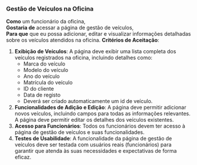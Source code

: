 ### Gestão de Veículos na Oficina

**Como** um funcionário da oficina,  
**Gostaria de** acessar a página de gestão de veículos,  
**Para que** que eu possa adicionar, editar e visualizar informações detalhadas sobre os veículos atendidos na oficina.
**Critérios de Aceitação**:
1. **Exibição de Veículos**: A página deve exibir uma lista completa dos veículos registrados na oficina, incluindo detalhes como:
   - Marca do veículo
   - Modelo do veículo
   - Ano do veículo
   - Matrícula do veículo
   - ID do cliente 
   - Data de registo 
   - Deverá ser criado automaticamente um id de veículo.
3. **Funcionalidades de Adição e Edição**: A página deve permitir adicionar novos veículos, incluindo campos para todas as informações relevantes. A página deve permitir editar os detalhes dos veículos existentes.
4. **Acesso para Funcionários**: Todos os funcionários devem ter acesso à página de gestão de veículos e suas funcionalidades.
5. **Testes de Usabilidade**: A funcionalidade da página de gestão de veículos deve ser testada com usuários reais (funcionários) para garantir que atenda às suas necessidades e expectativas de forma eficaz.
